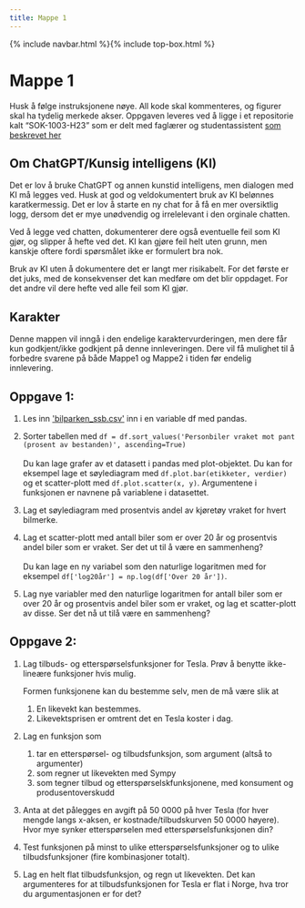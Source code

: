 ```yaml
---
title: Mappe 1
---
```

{% include navbar.html %}{% include top-box.html %}
# Mappe 1
Husk å følge instruksjonene nøye. All kode skal kommenteres, og figurer skal ha tydelig merkede akser. Oppgaven leveres ved å ligge i et repositorie 
kalt “SOK-1003-H23” som er delt med faglærer og studentassistent [som beskrevet her](https://uit-sok-1003-h23.github.io/mappeoppgave.html)


## Om ChatGPT/Kunsig intelligens (KI)
Det er lov å bruke ChatGPT og annen kunstid intelligens, men dialogen med KI må legges ved. Husk at god og veldokumentert bruk av KI belønnes karatkermessig. Det er lov å starte en ny chat
for å få en mer oversiktlig logg, dersom det er mye unødvendig og irrelelevant i den orginale chatten. 

Ved å legge ved chatten, dokumenterer dere også eventuelle feil som KI gjør, og slipper å hefte ved det. KI kan gjøre feil helt uten grunn, men kanskje oftere fordi spørsmålet ikke er formulert bra nok. 

Bruk av KI uten å dokumentere det er langt mer risikabelt. For det første er det 
juks, med de konsekvenser det kan medføre om det blir oppdaget. For det andre vil dere hefte ved alle feil som KI gjør. 

## Karakter
Denne mappen vil inngå i den endelige karaktervurderingen, men dere får kun godkjent/ikke godkjent på denne innleveringen. Dere vil få mulighet til å forbedre svarene 
på både Mappe1 og Mappe2 i tiden før endelig innlevering. 


## Oppgave 1:

1. Les inn ['bilparken_ssb.csv'](https://uit-sok-1003-h23.github.io/mappe/bilparken_ssb.csv) inn i en variable df med pandas.
2. Sorter tabellen med `df = df.sort_values('Personbiler vraket mot pant (prosent av bestanden)', ascending=True)`
<br><br>Du kan lage grafer av et datasett i pandas med plot-objektet. Du kan for eksempel lage et søylediagram med `df.plot.bar(etikketer, verdier)` og et scatter-plott med `df.plot.scatter(x, y)`. 
Argumentene i funksjonen er navnene på variablene i datasettet. 

3. Lag et søylediagram med prosentvis andel av kjøretøy vraket for hvert bilmerke. 

4. Lag et scatter-plott med antall biler som er over 20 år og prosentvis andel biler som er vraket. Ser det ut til å være en sammenheng?
<br><br>Du kan lage en ny variabel som den naturlige logaritmen med for eksempel `df['log20år'] = np.log(df['Over 20 år'])`.

5. Lag nye variabler med den naturlige logaritmen for antall biler som er over 20 år og prosentvis andel biler som er vraket, og lag et scatter-plott av disse. Ser det nå ut tilå være en sammenheng?


## Oppgave 2:
1. Lag tilbuds- og etterspørselsfunksjoner for Tesla. Prøv å benytte ikke-lineære funksjoner hvis mulig.

   Formen funksjonene kan du bestemme selv, men de må være slik at 
    1. En likevekt kan bestemmes.
    2. Likevektsprisen er omtrent det en Tesla koster i dag.

2. Lag en funksjon som 
    1. tar en etterspørsel- og tilbudsfunksjon, som argument (altså to argumenter)
    2. som regner ut likevekten med Sympy
    3. som tegner tilbud og etterspørselskfunksjonene, med konsument og produsentoverskudd
    
4. Anta at det pålegges en avgift på 50 0000 på hver Tesla (for hver mengde langs x-aksen, er kostnade/tilbudskurven 50 0000 høyere). Hvor mye synker etterspørselen med etterspørselsfunksjonen din?
    
3. Test funksjonen på minst to ulike etterspørselsfunksjoner og to ulike tilbudsfunksjoner (fire kombinasjoner totalt).

4. Lag en helt flat tilbudsfunksjon, og regn ut likevekten. Det kan argumenteres for at tilbudsfunksjonen for Tesla er flat i Norge, hva tror du argumentasjonen er for det?








